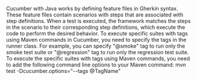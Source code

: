 Cucumber with Java works by defining feature files in Gherkin syntax. These feature files contain scenarios with steps that are associated with step definitions. When a test is executed, the framework matches the steps in the scenario to their corresponding step definitions, which execute the code to perform the desired behavior. To execute specific suites with tags using Maven commands in Cucumber, you need to specify the tags in the runner class. For example, you can specify "@smoke" tag to run only the smoke test suite or "@regression" tag to run only the regression test suite. To execute the specific suites with tags using Maven commands, you need to add the following command line options to your Maven command: mvn test -Dcucumber.options="--tags @TagName"